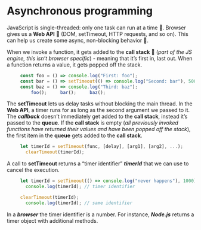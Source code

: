 # Asynchronous programming
JavaScript is single-threaded: only one task can run at a time :turkey:. 
Browser gives us a **Web API** :lollipop: (DOM, setTimeout, HTTP requests, and so on). This can help us create some async, non-blocking behavior :eagle:. 

When we invoke a function, it gets added to the **call stack** :waffle: (_part of the JS engine, this isn’t browser specific_) - meaning that it’s first in, last out. When a function returns a value, it gets popped off the stack.

```javascript
     const foo = () => console.log("First: foo");  
     const bar = () => setTimeout(() => console.log("Second: bar"), 500);
     const baz = () => console.log("Third: baz");
         foo();     bar();     baz();
```

The **setTimeout** lets us delay tasks without blocking the main thread. In the **Web API**, a timer runs for as long as the second argument we passed to it.
The ***callback*** doesn’t immediately get added to the **call stack**, instead it’s passed to the **queue**.
 If the **call stack** is empty (_all previously invoked functions have returned their values and have been popped off the stack_), the first item in the **queue** gets added to the **call stack**. 

```javascript
     let timerId = setTimeout(func, [delay], [arg1], [arg2], ...);
       clearTimeout(timerId);
```

A call to **setTimeout** returns a “timer identifier” ***timerId*** that we can use to cancel the execution.

```javascript
     let timerId = setTimeout(() => console.log("never happens"), 1000);
       console.log(timerId); // timer identifier

     clearTimeout(timerId);
       console.log(timerId); // same identifier
```

In a ***browser*** the timer identifier is a number. For instance, ***Node.js*** returns a timer object with additional methods.

